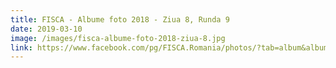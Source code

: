 ```yaml
---
title: FISCA - Albume foto 2018 - Ziua 8, Runda 9
date: 2019-03-10
image: /images/fisca-albume-foto-2018-ziua-8.jpg
link: https://www.facebook.com/pg/FISCA.Romania/photos/?tab=album&album_id=2109338442670337
---
```

